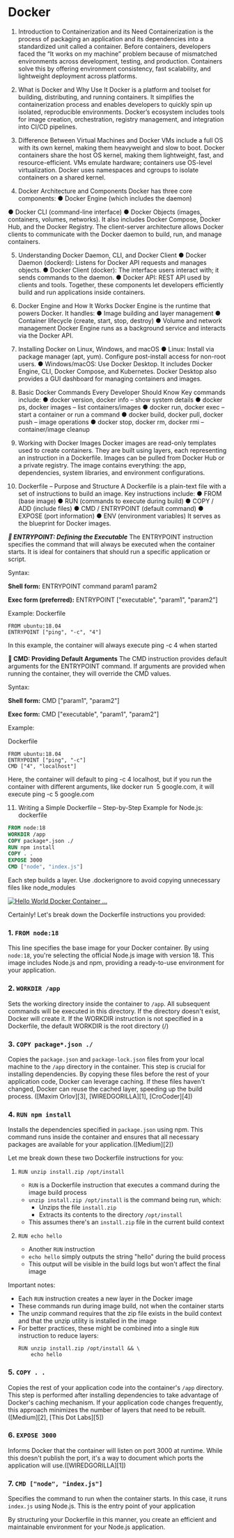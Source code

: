 # Docker

1. Introduction to Containerization and its Need
Containerization is the process of packaging an application and its dependencies
into a standardized unit called a container. Before containers, developers faced
the “It works on my machine” problem because of mismatched environments
across development, testing, and production. Containers solve this by offering
environment consistency, fast scalability, and lightweight deployment across
platforms.


3. What is Docker and Why Use It
Docker is a platform and toolset for building, distributing, and running
containers. It simplifies the containerization process and enables developers to
quickly spin up isolated, reproducible environments. Docker’s ecosystem
includes tools for image creation, orchestration, registry management, and
integration into CI/CD pipelines.


5. Difference Between Virtual Machines and Docker
VMs include a full OS with its own kernel, making them heavyweight and slow
to boot. Docker containers share the host OS kernel, making them lightweight,
fast, and resource-efficient. VMs emulate hardware; containers use OS-level
virtualization. Docker uses namespaces and cgroups to isolate containers on a
shared kernel.


7. Docker Architecture and Components
Docker has three core components:
● Docker Engine (which includes the daemon)

● Docker CLI (command-line interface)
● Docker Objects (images, containers, volumes, networks).
It also includes Docker Compose, Docker Hub, and the Docker Registry.
The client-server architecture allows Docker clients to communicate with
the Docker daemon to build, run, and manage containers.


5. Understanding Docker Daemon, CLI, and Docker Client
● Docker Daemon (dockerd): Listens for Docker API requests and manages
objects.
● Docker Client (docker): The interface users interact with; it sends
commands to the daemon.
● Docker API: REST API used by clients and tools.
Together, these components let developers efficiently build and run
applications inside containers.


7. Docker Engine and How It Works
Docker Engine is the runtime that powers Docker. It handles:
● Image building and layer management
● Container lifecycle (create, start, stop, destroy)
● Volume and network management
Docker Engine runs as a background service and interacts via the Docker
API.

8. Installing Docker on Linux, Windows, and macOS
● Linux: Install via package manager (apt, yum). Configure post-install
access for non-root users.
● Windows/macOS: Use Docker Desktop. It includes Docker Engine, CLI,
Docker Compose, and Kubernetes.
Docker Desktop also provides a GUI dashboard for managing containers
and images.


10. Basic Docker Commands Every Developer Should Know
Key commands include:
● docker version, docker info – show system details
● docker ps, docker images – list containers/images
● docker run, docker exec – start a container or run a command
● docker build, docker pull, docker push – image operations
● docker stop, docker rm, docker rmi – container/image cleanup


12. Working with Docker Images
Docker images are read-only templates used to create containers. They are built
using layers, each representing an instruction in a Dockerfile. Images can be
pulled from Docker Hub or a private registry. The image contains everything: the
app, dependencies, system libraries, and environment configurations.

13. Dockerfile – Purpose and Structure
A Dockerfile is a plain-text file with a set of instructions to build an image. Key
instructions include:
● FROM (base image)
● RUN (commands to execute during build)
● COPY / ADD (include files)
● CMD / ENTRYPOINT (default command)
● EXPOSE (port information)
● ENV (environment variables)
It serves as the blueprint for Docker images.




***🧭 ENTRYPOINT: Defining the Executable***
The ENTRYPOINT instruction specifies the command that will always be executed when the container starts. It is ideal for containers that should run a specific application or script.

Syntax:

**Shell form:**
ENTRYPOINT command param1 param2

**Exec form (preferred):**
ENTRYPOINT ["executable", "param1", "param2"]

Example:
Dockerfile

```
FROM ubuntu:18.04
ENTRYPOINT ["ping", "-c", "4"]
```

In this example, the container will always execute ping -c 4 when started


**🧾 CMD: Providing Default Arguments**
The CMD instruction provides default arguments for the ENTRYPOINT command. If arguments are provided when running the container, they will override the CMD values.

Syntax:

**Shell form:**
CMD ["param1", "param2"]

**Exec form:**
CMD ["executable", "param1", "param2"]


Example:

Dockerfile
```
FROM ubuntu:18.04
ENTRYPOINT ["ping", "-c"]
CMD ["4", "localhost"]
```
Here, the container will default to ping -c 4 localhost, but if you run the container with different arguments, like docker run <image> 5 google.com, it will execute ping -c 5 google.com

11. Writing a Simple Dockerfile – Step-by-Step
Example for Node.js:
dockerfile

```dockerfile
FROM node:18
WORKDIR /app
COPY package*.json ./
RUN npm install
COPY . .
EXPOSE 3000
CMD ["node", "index.js"]
```
Each step builds a layer. Use .dockerignore to avoid copying unnecessary
files like node_modules


[![Hello World Docker Container ...](https://images.openai.com/thumbnails/d760602e936bd2cc3879ed24fd9e39ba.png)](https://flaviocopes.com/docker-node-container-example/)

Certainly! Let's break down the Dockerfile instructions you provided:



### 1. `FROM node:18`

This line specifies the base image for your Docker container. By using `node:18`, you're selecting the official Node.js image with version 18. This image includes Node.js and npm, providing a ready-to-use environment for your application.

### 2. `WORKDIR /app`

Sets the working directory inside the container to `/app`. All subsequent commands will be executed in this directory. If the directory doesn't exist, Docker will create it.
If the WORKDIR instruction is not specified in a Dockerfile, the default WORKDIR is the root directory (/)

### 3. `COPY package*.json ./`

Copies the `package.json` and `package-lock.json` files from your local machine to the `/app` directory in the container. This step is crucial for installing dependencies. By copying these files before the rest of your application code, Docker can leverage caching. If these files haven't changed, Docker can reuse the cached layer, speeding up the build process. ([Maxim Orlov][3], [WIREDGORILLA][1], [CroCoder][4])

### 4. `RUN npm install`

Installs the dependencies specified in `package.json` using npm. This command runs inside the container and ensures that all necessary packages are available for your application.([Medium][2])

Let me break down these two Dockerfile instructions for you:

1. `RUN unzip install.zip /opt/install`
   - `RUN` is a Dockerfile instruction that executes a command during the image build process
   - `unzip install.zip /opt/install` is the command being run, which:
     - Unzips the file `install.zip`
     - Extracts its contents to the directory `/opt/install`
   - This assumes there's an `install.zip` file in the current build context

2. `RUN echo hello`
   - Another `RUN` instruction
   - `echo hello` simply outputs the string "hello" during the build process
   - This output will be visible in the build logs but won't affect the final image

Important notes:
- Each `RUN` instruction creates a new layer in the Docker image
- These commands run during image build, not when the container starts
- The unzip command requires that the zip file exists in the build context and that the unzip utility is installed in the image
- For better practices, these might be combined into a single `RUN` instruction to reduce layers:
  ```
  RUN unzip install.zip /opt/install && \
      echo hello
  ```

### 5. `COPY . .`

Copies the rest of your application code into the container's `/app` directory. This step is performed after installing dependencies to take advantage of Docker's caching mechanism. If your application code changes frequently, this approach minimizes the number of layers that need to be rebuilt. ([Medium][2], [This Dot Labs][5])

### 6. `EXPOSE 3000`

Informs Docker that the container will listen on port 3000 at runtime. While this doesn't publish the port, it's a way to document which ports the application will use.([WIREDGORILLA][1])

### 7. `CMD ["node", "index.js"]`

Specifies the command to run when the container starts. In this case, it runs `index.js` using Node.js. This is the entry point of your application

By structuring your Dockerfile in this manner, you create an efficient and maintainable environment for your Node.js application.



